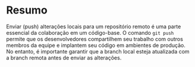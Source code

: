 # Resumo

Enviar (push) alterações locais para um repositório remoto é uma parte essencial da colaboração em um código-base. O comando `git push` permite que os desenvolvedores compartilhem seu trabalho com outros membros da equipe e implantem seu código em ambientes de produção. No entanto, é importante garantir que a branch local esteja atualizada com a branch remota antes de enviar as alterações.
